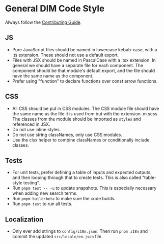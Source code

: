 # General DIM Code Style

Always follow the [Contributing Guide](/docs/CONTRIBUTING.md).

## JS

- Pure JavaScript files should be named in lowercase kebab-case, with a .ts extension. These should not use a default export.
- Files with JSX should be named in PascalCase with a .tsx extension. In general we should have a separate file for each component. The component should be that module's default export, and the file should have the same name as the component.
- Prefer using "function" to declare functions over const arrow functions.

## CSS

- All CSS should be put in CSS modules. The CSS module file should have the same name as the file it is used from but with the extension .m.scss. The classes from the module should be imported as `styles` and referenced in JSX.
- Do not use inline styles.
- Do not use string classNames, only use CSS modules.
- Use the clsx helper to combine classNames or conditionally include classes.

## Tests

- For unit tests, prefer defining a table of inputs and expected outputs, and then looping through that to create tests. This is also called "table-style testing".
- Run `pnpm test -- -u` to update snapshots. This is especially necessary when adding new search terms.
- Run `pnpm build:beta` to make sure the code builds.
- Run `pnpm test` to run all tests.

## Localization

- Only ever add strings to `config/i18n.json`. Then run `pnpm i18n` and commit the updated `src/locale/en.json` file.
